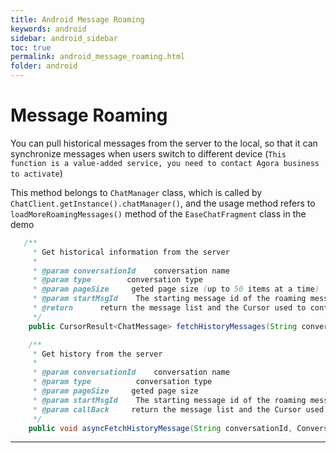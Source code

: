 ```yaml
---
title: Android Message Roaming
keywords: android
sidebar: android_sidebar
toc: true
permalink: android_message_roaming.html
folder: android
---
```

# Message Roaming

You can pull historical messages from the server to the local, so that it can synchronize messages when users switch to different device (`This function is a value-added service, you need to contact Agora business to activate`)

This method belongs to `ChatManager` class, which is called by `ChatClient.getInstance().chatManager()`, and the usage method refers to `loadMoreRoamingMessages()` method of the `EaseChatFragment` class in the demo

``` java
   /**
     * Get historical information from the server
     *
     * @param conversationId    conversation name
     * @param type        conversation type
     * @param pageSize     geted page size (up to 50 items at a time)
     * @param startMsgId    The starting message id of the roaming message, if it is null, it will be retrieved forward, starting from the latest message 
     * @return      return the message list and the Cursor used to continue to get history
     */
    public CursorResult<ChatMessage> fetchHistoryMessages(String conversationId, ConversationType type, int pageSize,String startMsgId);

    /**
     * Get history from the server
     *
     * @param conversationId    conversation name
     * @param type          conversation type
     * @param pageSize     geted page size
     * @param startMsgId    The starting message id of the roaming message, if it is null, it will be retrieved forward, starting from the latest message
     * @param callBack     return the message list and the Cursor used to continue to get historical messages
     */
    public void asyncFetchHistoryMessage(String conversationId, ConversationType type, int pageSize, String startMsgId, ValueCallBack<CursorResult<ChatMessage>> callBack)
```

------------------------------------------------------------------------
